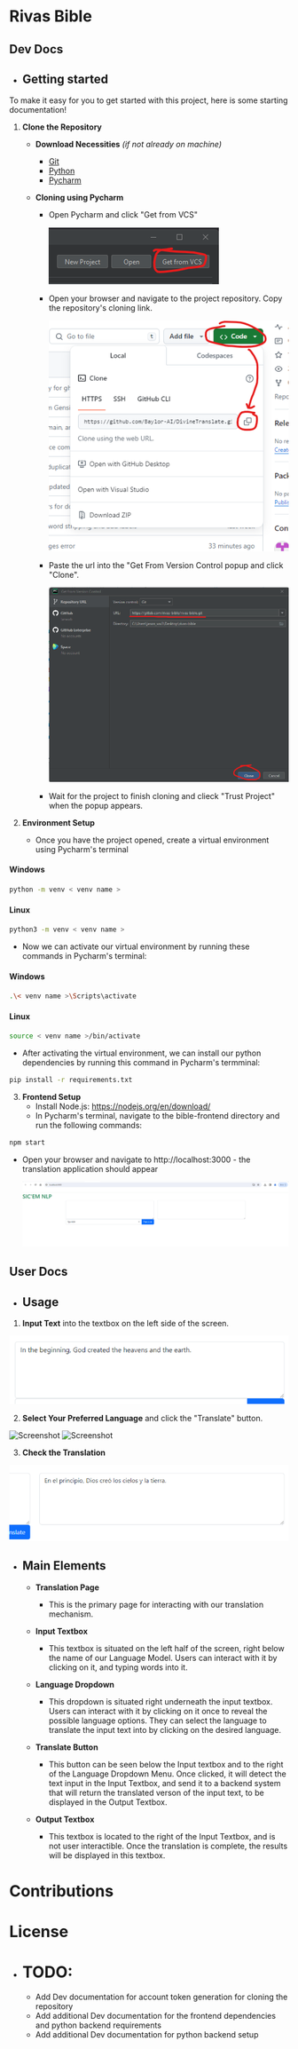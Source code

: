 # Rivas Bible
## Dev Docs
- ## Getting started

To make it easy for you to get started with this project, here is some starting documentation!

1. **Clone the Repository**
    -  **Download Necessities** *(if not already on machine)*
        - [Git](https://github.com/git-guides/install-git) 
        - [Python](https://www.python.org/downloads/) 
        - [Pycharm](https://www.jetbrains.com/pycharm/download/)  
        
    -  **Cloning using Pycharm**
        - Open Pycharm and click "Get from VCS"  

          ![Screenshot](/DocumentationImages/GetFromVCS.png)

        - Open your browser and navigate to the project repository. Copy the repository's cloning link.  
            
            ![Screenshot](/DocumentationImages/CloneLink.png)

        - Paste the url into the "Get From Version Control popup and click "Clone". 

          ![Screenshot](/DocumentationImages/PycharmCloneRepo.png)

        - Wait for the project to finish cloning and clieck "Trust Project" when the popup appears.
  
2. **Environment Setup**
    - Once you have the project opened, create a virtual environment using Pycharm's terminal


#### Windows
```bash
python -m venv < venv name >
```

#### Linux
```bash
python3 -m venv < venv name >
```


  - Now we can activate our virtual environment by running these commands in Pycharm's terminal:


#### Windows
```bash
.\< venv name >\Scripts\activate
```


#### Linux
```bash
source < venv name >/bin/activate
```


  - After activating the virtual environment, we can install our python dependencies by running this command in Pycharm's termminal: 
  

```bash
pip install -r requirements.txt
``` 


3. **Frontend Setup**
    - Install Node.js: https://nodejs.org/en/download/
	- In Pycharm's terminal, navigate to the bible-frontend directory and run the following commands:


```bash
npm start
```
	
  - Open your browser and navigate to http://localhost:3000 - the translation application should appear


    ![Screenshot](/DocumentationImages/FrontendOpen.png)


## User Docs
- ## Usage
1. **Input Text** into the textbox on the left side of the screen.  

  ![Screenshot](/DocumentationImages/FrontendTextInput.png)

2. **Select Your Preferred Language** and click the "Translate" button.  

  ![Screenshot](/DocumentationImages/FrontendInputChooseTranslation_1.png) ![Screenshot](/DocumentationImages/FrontendInputChooseTranslation_2.png)

3. **Check the Translation**  

  ![Screenshot](/DocumentationImages/FrontendTranslationOutput.png)

- ## Main Elements
  - **Translation Page**
    - This is the primary page for interacting with our translation mechanism.

  - **Input Textbox**
    - This textbox is situated on the left half of the screen, right below the name of our Language Model. Users can interact with it by  
      clicking on it, and typing words into it.

  - **Language Dropdown**
    - This dropdown is situated right underneath the input textbox. Users can interact with it by clicking on it once to reveal the possible language options. They can select the language to translate the input text into by clicking on the desired language. 

  - **Translate Button**
    - This button can be seen below the Input textbox and to the right of the Language Dropdown Menu. Once clicked, it will detect the text input in the Input Textbox, and send it to a backend system that will return the translated verson of the input text, to be displayed in the Output Textbox.

  - **Output Textbox**
    - This textbox is located to the right of the Input Textbox, and is not user interactible. Once the translation is complete, the results will be displayed in this textbox.  



# Contributions

# License

- # TODO:
  - Add Dev documentation for account token generation for cloning the repository
  - Add additional Dev documentation for the frontend dependencies and python backend requirements
  - Add additional Dev documentation for python backend setup
